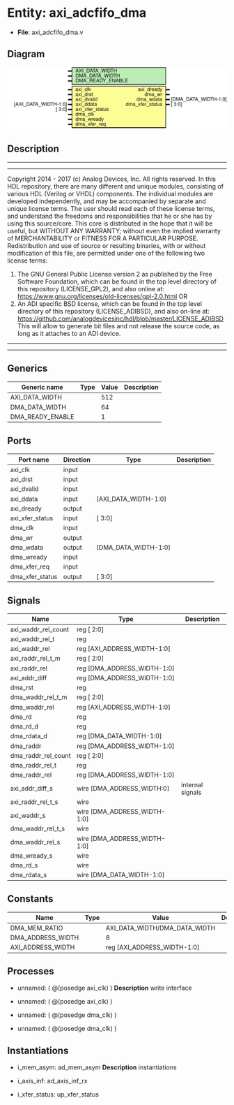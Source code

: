# Entity: axi_adcfifo_dma

- **File**: axi_adcfifo_dma.v
## Diagram

![Diagram](axi_adcfifo_dma.svg "Diagram")
## Description

***************************************************************************
 ***************************************************************************
 Copyright 2014 - 2017 (c) Analog Devices, Inc. All rights reserved.
 In this HDL repository, there are many different and unique modules, consisting
 of various HDL (Verilog or VHDL) components. The individual modules are
 developed independently, and may be accompanied by separate and unique license
 terms.
 The user should read each of these license terms, and understand the
 freedoms and responsibilities that he or she has by using this source/core.
 This core is distributed in the hope that it will be useful, but WITHOUT ANY
 WARRANTY; without even the implied warranty of MERCHANTABILITY or FITNESS FOR
 A PARTICULAR PURPOSE.
 Redistribution and use of source or resulting binaries, with or without modification
 of this file, are permitted under one of the following two license terms:
   1. The GNU General Public License version 2 as published by the
      Free Software Foundation, which can be found in the top level directory
      of this repository (LICENSE_GPL2), and also online at:
      <https://www.gnu.org/licenses/old-licenses/gpl-2.0.html>
 OR
   2. An ADI specific BSD license, which can be found in the top level directory
      of this repository (LICENSE_ADIBSD), and also on-line at:
      https://github.com/analogdevicesinc/hdl/blob/master/LICENSE_ADIBSD
      This will allow to generate bit files and not release the source code,
      as long as it attaches to an ADI device.
 ***************************************************************************
 ***************************************************************************
 
## Generics

| Generic name     | Type | Value | Description |
| ---------------- | ---- | ----- | ----------- |
| AXI_DATA_WIDTH   |      | 512   |             |
| DMA_DATA_WIDTH   |      | 64    |             |
| DMA_READY_ENABLE |      | 1     |             |
## Ports

| Port name       | Direction | Type                 | Description |
| --------------- | --------- | -------------------- | ----------- |
| axi_clk         | input     |                      |             |
| axi_drst        | input     |                      |             |
| axi_dvalid      | input     |                      |             |
| axi_ddata       | input     | [AXI_DATA_WIDTH-1:0] |             |
| axi_dready      | output    |                      |             |
| axi_xfer_status | input     | [ 3:0]               |             |
| dma_clk         | input     |                      |             |
| dma_wr          | output    |                      |             |
| dma_wdata       | output    | [DMA_DATA_WIDTH-1:0] |             |
| dma_wready      | input     |                      |             |
| dma_xfer_req    | input     |                      |             |
| dma_xfer_status | output    | [ 3:0]               |             |
## Signals

| Name                | Type                            | Description       |
| ------------------- | ------------------------------- | ----------------- |
| axi_waddr_rel_count | reg     [  2:0]                 |                   |
| axi_waddr_rel_t     | reg                             |                   |
| axi_waddr_rel       | reg     [AXI_ADDRESS_WIDTH-1:0] |                   |
| axi_raddr_rel_t_m   | reg     [  2:0]                 |                   |
| axi_raddr_rel       | reg     [DMA_ADDRESS_WIDTH-1:0] |                   |
| axi_addr_diff       | reg     [DMA_ADDRESS_WIDTH-1:0] |                   |
| dma_rst             | reg                             |                   |
| dma_waddr_rel_t_m   | reg     [  2:0]                 |                   |
| dma_waddr_rel       | reg     [AXI_ADDRESS_WIDTH-1:0] |                   |
| dma_rd              | reg                             |                   |
| dma_rd_d            | reg                             |                   |
| dma_rdata_d         | reg     [DMA_DATA_WIDTH-1:0]    |                   |
| dma_raddr           | reg     [DMA_ADDRESS_WIDTH-1:0] |                   |
| dma_raddr_rel_count | reg     [  2:0]                 |                   |
| dma_raddr_rel_t     | reg                             |                   |
| dma_raddr_rel       | reg     [DMA_ADDRESS_WIDTH-1:0] |                   |
| axi_addr_diff_s     | wire [DMA_ADDRESS_WIDTH:0]      | internal signals  |
| axi_raddr_rel_t_s   | wire                            |                   |
| axi_waddr_s         | wire [DMA_ADDRESS_WIDTH-1:0]    |                   |
| dma_waddr_rel_t_s   | wire                            |                   |
| dma_waddr_rel_s     | wire [DMA_ADDRESS_WIDTH-1:0]    |                   |
| dma_wready_s        | wire                            |                   |
| dma_rd_s            | wire                            |                   |
| dma_rdata_s         | wire [DMA_DATA_WIDTH-1:0]       |                   |
## Constants

| Name              | Type | Value                           | Description |
| ----------------- | ---- | ------------------------------- | ----------- |
| DMA_MEM_RATIO     |      | AXI_DATA_WIDTH/DMA_DATA_WIDTH   |             |
| DMA_ADDRESS_WIDTH |      | 8                               |             |
| AXI_ADDRESS_WIDTH |      | reg     [AXI_ADDRESS_WIDTH-1:0] |             |
## Processes
- unnamed: ( @(posedge axi_clk) )
**Description**
write interface

- unnamed: ( @(posedge axi_clk) )
- unnamed: ( @(posedge dma_clk) )
- unnamed: ( @(posedge dma_clk) )
## Instantiations

- i_mem_asym: ad_mem_asym
**Description**
instantiations

- i_axis_inf: ad_axis_inf_rx
- i_xfer_status: up_xfer_status
